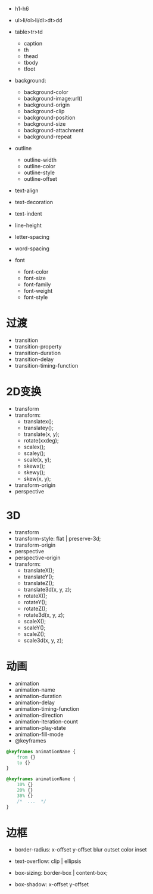 - h1-h6

- ul>li/ol>li/dl>dt>dd

- table>tr>td
    - caption
    - th
    - thead
    - tbody
    - tfoot

- background:
    - background-color
    - background-image:url()
    - background-origin
    - background-clip
    - background-position
    - background-size
    - background-attachment
    - background-repeat

- outline
    - outline-width
    - outline-color
    - outline-style
    - outline-offset

- text-align
- text-decoration
- text-indent
- line-height
- letter-spacing
- word-spacing

- font
    - font-color
    - font-size
    - font-family
    - font-weight
    - font-style

# 过渡

- transition
- transition-property
- transition-duration
- transition-delay
- transition-timing-function

# 2D变换

- transform
- transform:
    - translatex();
    - translatey();
    - translate(x, y);
    - rotate(xxdeg);
    - scalex();
    - scaley();
    - scale(x, y);
    - skewx();
    - skewy();
    - skew(x, y);
- transform-origin
- perspective

# 3D

- transform
- transform-style: flat | preserve-3d;
- transform-origin
- perspective
- perspective-origin
- transform:
    - translateX();
    - translateY();
    - translateZ();
    - translate3d(x, y, z);
    - rotateX();
    - rotateY();
    - rotateZ();
    - rotate3d(x, y, z);
    - scaleX();
    - scaleY();
    - scaleZ();
    - scale3d(x, y, z);
    
# 动画

- animation
- animation-name
- animation-duration
- animation-delay
- animation-timing-function
- animation-direction  
- animation-iteration-count
- animation-play-state
- animation-fill-mode
- @keyframes
```css
@keyframes animationName {
    from {}
    to {}
}
```
```css
@keyframes animationName {
    10% {}
    20% {}
    30% {}
    /*  ...  */
}
```
      
# 边框

- border-radius: x-offset y-offset blur outset color inset

- text-overflow: clip | ellipsis

- box-sizing: border-box | content-box;

- box-shadow: x-offset y-offset
